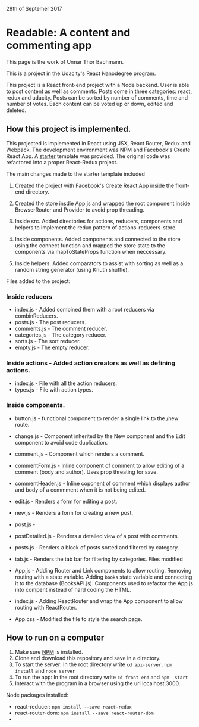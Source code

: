 28th of Septemer 2017

# Readable: A content and commenting app

This page is the work of Unnar Thor Bachmann.

This is a project in the Udacity's React Nanodegree program.

This project is a React front-end project with a Node backend. User is able to post content as well as comments. Posts come in three categories: react, redux and udacity. Posts can be sorted by number of comments, time and number of votes. Each content can be voted up or down, edited and deleted. 

## How this project is implemented.

This projected is implemented in React using JSX, React Router, Redux and Webpack. The development environment was NPM and Facebook's Create React App. A [starter](https://github.com/udacity/reactnd-project-readable-starter) template was provided. The original code was refactored into a proper React-Redux project. 

The main changes made to the starter template included

1. Created the project with Facebook's Create React App inside the front-end directory.
2. Created the store insdie App.js and wrapped the root component inside BrowserRouter and Provider to avoid prop threading.
3. Inside src. Added directories for actions, reducers, components and helpers to implement the redux pattern of actions-reducers-store. 

6. Inside components. Added components and connected to the store using the connect function and mapped the store state to the components via mapToStateProps function when neccessary. 
7. Inside helpers. Added comparators to assist with sorting as well as a random string generator (using Knuth shuffle).

Files added to the project:

### Inside reducers

* index.js - Added combined them with a root reducers via combinReducers.
* posts.js - The post reducers.
* comments.js - The comment reducer.
* categories.js - The category reducer.
* sorts.js - The sort reducer.
* empty.js - The empty reducer.


### Inside actions - Added action creators as well as defining actions.

* index.js - File with all the action reducers.
* types.js - File with action types.

### Inside components.
* button.js - functional component to render a single link to the /new route.
* change.js - Component inherited by the New component and the Edit component to avoid code duplication.
* comment.js - Component which renders a comment.
* commentForm.js - Inline component of comment to allow editing of a comment (body and author). Uses prop threating for save.
* commentHeader.js - Inline coponent of comment which displays author and body of a commment when it is not being edited.
* edit.js - Renders a form for editing a post.
* new.js - Renders a form for creating a new post.
* post.js - 
* postDetailed.js - Renders a detailed view of a post with comments.
* posts.js - Renders a block of posts sorted and filtered by category.
* tab.js - Renders the tab bar for filtering by categories. 
Files modified

* App.js - Adding Router and Link components to allow routing. Removing routing with a state variable. Adding `books` state variable and connecting it to the database (BooksAPI.js). Components used to refactor the App.js into compent instead of hard coding the HTML.
*  index.js - Adding ReactRouter and wrap the App component to allow routing with ReactRouter.
* App.css - Modified the file to style the search page.


## How to run on a computer

1. Make sure [NPM](https://www.npmjs.com/get-npm) is installed.
2. Clone and download this repository and save in a directory.
3. To start the server: In the root directory write `cd api-server`, `npm install` and `node server`
4. To run the app: In the root directory write `cd front-end` and `npm  start`
5. Interact with the program in a browser using the url localhost:3000.

Node packages installed:

* react-reducer: `npm install --save react-redux`
* react-router-dom: `npm install --save react-router-dom`
* 


